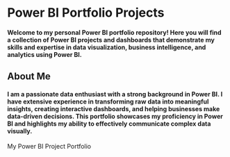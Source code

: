 # Power BI Portfolio Projects
#### Welcome to my personal Power BI portfolio repository! Here you will find a collection of Power BI projects and dashboards that demonstrate my skills and expertise in data visualization, business intelligence, and analytics using Power BI.
## About Me
#### I am a passionate data enthusiast with a strong background in Power BI. I have extensive experience in transforming raw data into meaningful insights, creating interactive dashboards, and helping businesses make data-driven decisions. This portfolio showcases my proficiency in Power BI and highlights my ability to effectively communicate complex data visually.
My Power BI Project Portfolio

